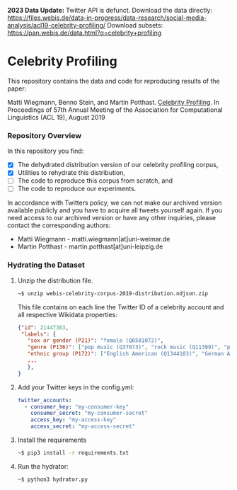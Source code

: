 **2023 Data Update:** Twitter API is defunct. 
Download the data directly: https://files.webis.de/data-in-progress/data-research/social-media-analysis/acl19-celebrity-profiling/
Download subsets: https://pan.webis.de/data.html?q=celebrity+profiling 

# Celebrity Profiling

This repository contains the data and code for reproducing results of the paper:

Matti Wiegmann, Benno Stein, and Martin Potthast. <a href="http://www.uni-weimar.de/medien/webis/publications/papers/stein_2018n.pdf" class="paper"><span class="title">Celebrity Profiling</span></a>. In <span class="booktitle">Proceedings of 57th Annual Meeting of the Association for Computational Linguistics (ACL 19)</span>, <span class="month">August</span> <span class="year">2019</span> 

### Repository Overview

In this repository you find:
  - [x] The dehydrated distribution version of our celebrity profiling corpus,
  - [x] Utilities to rehydrate this distribution,
  - [ ] The code to reproduce this corpus from scratch, and
  - [ ] The code to reproduce our experiments. 

In accordance with Twitters policy, we can not make our archived version available publicly and you have to acquire all tweets yourself again. If you need access to our archived version or have any other inquiries, please contact the corresponding authors:
  - Matti Wiegmann - matti.wiegmann[at]uni-weimar.de
  - Martin Potthast - martin.potthast[at]uni-leipzig.de

### Hydrating the Dataset

1. Unzip the distribution file. 
    ```bash
    ~$ unzip webis-celebrity-corpus-2019-distribution.ndjson.zip
    ```
      This file contains on each line the Twitter ID of a celebrity account and all respective Wikidata properties:
    ```json
    {"id": 21447363, 
     "labels": {
       "sex or gender (P21)": "female (Q6581072)",
       "genre (P136)": ["pop music (Q37073)", "rock music (Q11399)", "pop rock (Q484641)", ...], 
       "ethnic group (P172)": ["English American (Q1344183)", "German American (Q141817)", ...], 
       ...
       },
    }
    ```
2. Add your Twitter keys in the config.yml:
    ```yaml
    twitter_accounts:
      - consumer_key: "my-consumer-key"
        consumer_secret: "my-consumer-secret"
        access_key: "my-access-key"
        access_secret: "my-access-secret"

    ```
3. Install the requirements
    ```bash
    ~$ pip3 install -r requirements.txt
    ```
4. Run the hydrator:
    ```bash
    ~$ python3 hydrator.py 
    ```
    

